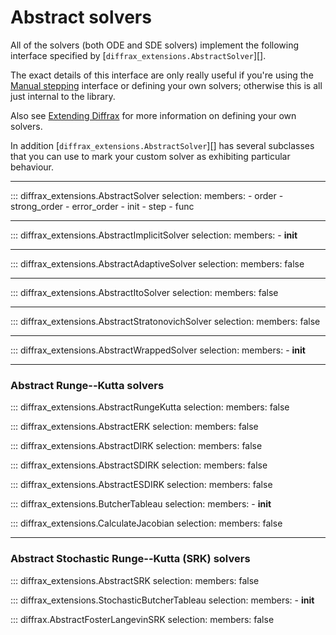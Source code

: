 # Abstract solvers

All of the solvers (both ODE and SDE solvers) implement the following interface specified by [`diffrax_extensions.AbstractSolver`][].

The exact details of this interface are only really useful if you're using the [Manual stepping](../../usage/manual-stepping.md) interface or defining your own solvers; otherwise this is all just internal to the library.

Also see [Extending Diffrax](../../usage/extending.md) for more information on defining your own solvers.

In addition [`diffrax_extensions.AbstractSolver`][] has several subclasses that you can use to mark your custom solver as exhibiting particular behaviour.

---

::: diffrax_extensions.AbstractSolver
    selection:
        members:
            - order
            - strong_order
            - error_order
            - init
            - step
            - func

---

::: diffrax_extensions.AbstractImplicitSolver
    selection:
        members:
          - __init__

---

::: diffrax_extensions.AbstractAdaptiveSolver
    selection:
        members: false

---

::: diffrax_extensions.AbstractItoSolver
    selection:
        members: false

---

::: diffrax_extensions.AbstractStratonovichSolver
    selection:
        members: false

---

::: diffrax_extensions.AbstractWrappedSolver
    selection:
        members:
            - __init__

---

### Abstract Runge--Kutta solvers

::: diffrax_extensions.AbstractRungeKutta
    selection:
        members: false

::: diffrax_extensions.AbstractERK
    selection:
        members: false

::: diffrax_extensions.AbstractDIRK
    selection:
        members: false

::: diffrax_extensions.AbstractSDIRK
    selection:
        members: false

::: diffrax_extensions.AbstractESDIRK
    selection:
        members: false

::: diffrax_extensions.ButcherTableau
    selection:
        members:
            - __init__

::: diffrax_extensions.CalculateJacobian
    selection:
        members: false

---

### Abstract Stochastic Runge--Kutta (SRK) solvers

::: diffrax_extensions.AbstractSRK
    selection:
        members: false

::: diffrax_extensions.StochasticButcherTableau
    selection:
        members:
            - __init__

::: diffrax.AbstractFosterLangevinSRK
    selection:
        members: false